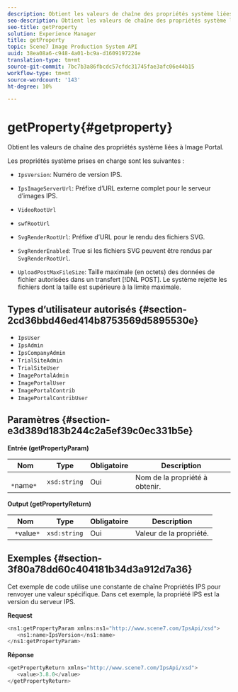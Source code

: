 ```yaml
---
description: Obtient les valeurs de chaîne des propriétés système liées à Image Portal.
seo-description: Obtient les valeurs de chaîne des propriétés système liées à Image Portal.
seo-title: getProperty
solution: Experience Manager
title: getProperty
topic: Scene7 Image Production System API
uuid: 38ea08a6-c948-4a01-bc9a-d1609197224e
translation-type: tm+mt
source-git-commit: 7bc7b3a86fbcdc57cfdc31745fae3afc06e44b15
workflow-type: tm+mt
source-wordcount: '143'
ht-degree: 10%

---
```



# getProperty{#getproperty}

Obtient les valeurs de chaîne des propriétés système liées à Image Portal.

Les propriétés système prises en charge sont les suivantes :

* `IpsVersion`: Numéro de version IPS.
* `IpsImageServerUrl`: Préfixe d’URL externe complet pour le serveur d’images IPS.
* `VideoRootUrl`
* `swfRootUrl`
* `SvgRenderRootUrl`: Préfixe d’URL pour le rendu des fichiers SVG.
* `SvgRenderEnabled`: True si les fichiers SVG peuvent être rendus par  `SvgRenderRootUrl`.

* `UploadPostMaxFileSize`: Taille maximale (en octets) des données de fichier autorisées dans un transfert  [!DNL POST]. Le système rejette les fichiers dont la taille est supérieure à la limite maximale.

## Types d’utilisateur autorisés {#section-2cd36bbd46ed414b8753569d5895530e}

* `IpsUser`
* `IpsAdmin`
* `IpsCompanyAdmin`
* `TrialSiteAdmin`
* `TrialSiteUser`
* `ImagePortalAdmin`
* `ImagePortalUser`
* `ImagePortalContrib`
* `ImagePortalContribUser`

## Paramètres {#section-e3d389d183b244c2a5ef39c0ec331b5e}

**Entrée (getPropertyParam)**

| Nom | Type | Obligatoire | Description |
|---|---|---|---|
| ` *`name`*` | `xsd:string` | Oui | Nom de la propriété à obtenir. |

**Output (getPropertyReturn)**

| Nom | Type | Obligatoire | Description |
|---|---|---|---|
| ` *`value`*` | `xsd:string` | Oui | Valeur de la propriété. |

## Exemples {#section-3f80a78dd60c404181b34d3a912d7a36}

Cet exemple de code utilise une constante de chaîne Propriétés IPS pour renvoyer une valeur spécifique. Dans cet exemple, la propriété IPS est la version du serveur IPS.

**Request**

```java
<ns1:getPropertyParam xmlns:ns1="http://www.scene7.com/IpsApi/xsd">
   <ns1:name>IpsVersion</ns1:name>
</ns1:getPropertyParam>
```

**Réponse**

```java
<getPropertyReturn xmlns="http://www.scene7.com/IpsApi/xsd">
   <value>3.8.0</value>
</getPropertyReturn>
```

